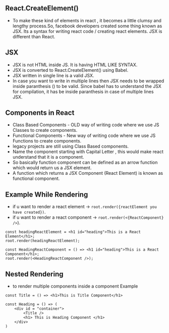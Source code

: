 
## React.CreateElement()
- To make these kind of elements in react , it becomes a little clumsy and lengthy process.So, facebook developers created some thing known as JSX. Its a syntax for writing react code / creating react elements. JSX is different than React.

## JSX
- JSX is not HTML inside JS. It is having HTML LIKE SYNTAX.
- JSX is converted to React.CreateElement() using Babel.
- JSX written in single line is a valid JSX.
- In case you want to write in multiple lines then JSX needs to be wrapped inside paranthesis () to be valid. Since babel has to understand the JSX for compilation, it has be inside paranthesis in case of multiple lines JSX.

## Components in React
- Class Based Components - OLD way of writing code where we use JS Classes to create components.
- Functional Components - New way of writing code where we use JS Functions to create components.
- legacy projects are still using Class Based components.
- Name the component starting with Capital Letter , this would make react understand that it is a component. 
- So basically function component can be defined as an arrow function which would return us a JSX element.
- A function which returns a JSX Component (React Element) is known as functional component.

## Example While Rendering
- if u want to render a react element -> ```root.render({reactElement you have created})```.
- if u want to render a react component -> ```root.render(<{ReactComponent} />```).

```
const headingReactElement = <h1 id="heading">This is a React Element</h1>;
root.render(headingReactElement);

const HeadingReactComponent = () => <h1 id="heading">This is a React Component</h1>;
root.render(<HeadingReactComponent />);
```

## Nested Rendering
- to render multiple components inside a component Example
```
const Title = () => <h1>This is Title Component</h1>

const Heading = () => (
    <div id = "container">
        <Title />
        <h1> This is Heading Component </h1>
    </div>
)

```